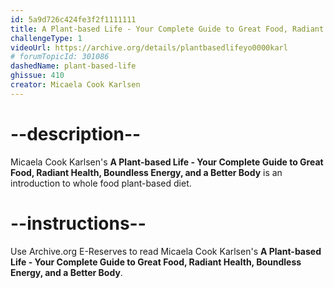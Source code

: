 ```yaml
---
id: 5a9d726c424fe3f2f1111111
title: A Plant-based Life - Your Complete Guide to Great Food, Radiant Health, Boundless Energy, and a Better Body
challengeType: 1
videoUrl: https://archive.org/details/plantbasedlifeyo0000karl
# forumTopicId: 301086
dashedName: plant-based-life
ghissue: 410
creator: Micaela Cook Karlsen
---
```


# --description--

Micaela Cook Karlsen's __A Plant-based Life - Your Complete Guide to Great Food, Radiant Health, Boundless Energy, and a Better Body__ is an introduction to whole food plant-based diet.

# --instructions--

Use Archive.org E-Reserves to read Micaela Cook Karlsen's __A Plant-based Life - Your Complete Guide to Great Food, Radiant Health, Boundless Energy, and a Better Body__. 